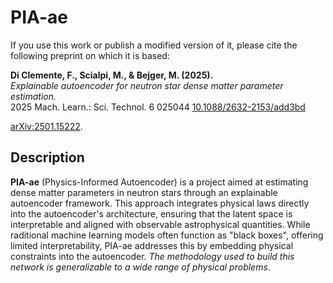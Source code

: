 # PIA-ae

If you use this work or publish a modified version of it, please cite the following preprint on which it is based:

**Di Clemente, F., Scialpi, M., & Bejger, M. (2025).**  
*Explainable autoencoder for neutron star dense matter parameter estimation.*  
2025 Mach. Learn.: Sci. Technol. 6 025044
[10.1088/2632-2153/add3bd](https://iopscience.iop.org/article/10.1088/2632-2153/add3bd)

[arXiv:2501.15222](https://arxiv.org/abs/2501.15222).


## Description

**PIA-ae** (Physics-Informed Autoencoder) is a project aimed at estimating dense matter parameters in neutron stars through an explainable autoencoder framework. This approach integrates physical laws directly into the autoencoder's architecture, ensuring that the latent space is interpretable and aligned with observable astrophysical quantities. While raditional machine learning models often function as "black boxes", offering limited interpretability, PIA-ae addresses this by embedding physical constraints into the autoencoder. *The methodology used to build this network is generalizable to a wide range of physical problems*.
